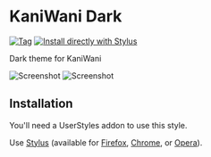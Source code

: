 # KaniWani Dark

[![Tag](https://img.shields.io/github/tag/wkimble91/KaniWani-Dark.svg?label=tag)](https://github.com/wkimble91/KaniWani-Dark/tags) [![Install directly with Stylus](https://img.shields.io/badge/Install%20directly%20with-Stylus-00adad.svg)](https://github.com/wkimble91/KaniWani-Dark/raw/master/kaniwani-dark.user.css)

Dark theme for KaniWani

![Screenshot](https://i.imgur.com/ZYdoUUm.png)
![Screenshot](https://i.imgur.com/El9DNpt.png)

## Installation

You'll need a UserStyles addon to use this style.

Use [Stylus][1] (available for [Firefox][2], [Chrome][3], or [Opera][4]).

[1]: https://add0n.com/stylus.html
[2]: https://addons.mozilla.org/en-US/firefox/addon/styl-us/
[3]: https://chrome.google.com/webstore/detail/stylus/clngdbkpkpeebahjckkjfobafhncgmne
[4]: https://addons.opera.com/en/extensions/details/stylus/

